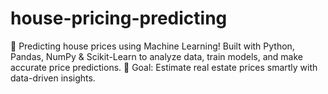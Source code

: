 # house-pricing-predicting
🏡 Predicting house prices using Machine Learning! Built with Python, Pandas, NumPy &amp; Scikit-Learn to analyze data, train models, and make accurate price predictions. 🎯 Goal: Estimate real estate prices smartly with data-driven insights.
